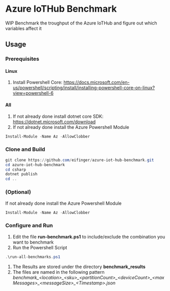 # Azure IoTHub Benchmark

WIP Benchmark the troughput of the Azure IoTHub and figure out which variables affect it

## Usage

### Prerequisites

#### Linux

1. Install Powershell Core: https://docs.microsoft.com/en-us/powershell/scripting/install/installing-powershell-core-on-linux?view=powershell-6

#### All

1. If not already done install dotnet core SDK: https://dotnet.microsoft.com/download
1. If not already done install the Azure Powershell Module

```powershell
Install-Module -Name Az -AllowClobber
```

### Clone and Build

```powershell
git clone https://github.com/eifinger/azure-iot-hub-benchmark.git
cd azure-iot-hub-benchmark
cd csharp
dotnet publish
cd ..
```

### (Optional)

If not already done install the Azure Powershell Module

```powershell
Install-Module -Name Az -AllowClobber
```

### Configure and Run

1. Edit the file **run-benchmark.ps1** to include/exclude the combination you want to benchmark
1. Run the Powershell Script

```powershell
.\run-all-benchmarks.ps1
```

1. The Results are stored under the directory **benchmark_results**
1. The files are named in the following pattern *benchmark_\<location\>\_\<sku\>\_\<partitionCount\>\_\<deviceCount\>\_\<maxMessages\>\_\<messageSize\>\_\<Timestamp\>.json*